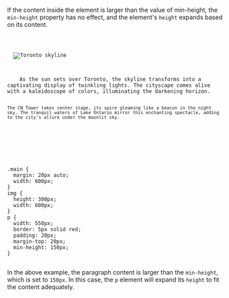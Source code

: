 If the content inside the element is larger
than the value of min-height, the `min-height`
property has no effect, and the element's `height`
expands based on its content.

<codeblock language="css" type="lesson">
<code>
<panel language="html">
<div class=main>
  <img src="https://upload.wikimedia.org/wikipedia/commons/6/66/Toronto_skyline_%282800881676%29.jpg" alt="Toronto skyline">
  <p>
    As the sun sets over Toronto, the skyline transforms into a captivating display of twinkling lights. The cityscape comes alive with a kaleidoscope of colors, illuminating the darkening horizon.

    The CN Tower takes center stage, its spire gleaming like a beacon in the night sky. The tranquil waters of Lake Ontario mirror this enchanting spectacle, adding to the city's allure under the moonlit sky.
  </p>
</div>
</panel>
<panel language="css">
.main {
  margin: 20px auto;
  width: 600px;
}
img {
  height: 300px;
  width: 600px;
}
p {
  width: 550px;
  border: 5px solid red;
  padding: 20px;
  margin-top: 20px;
  min-height: 150px;
}
</panel>
</code>
</codeblock>

In the above example, the paragraph content is
larger than the `min-height`, which is set to `150px`.
In this case, the `p` element will expand its
`height` to fit the content adequately.
